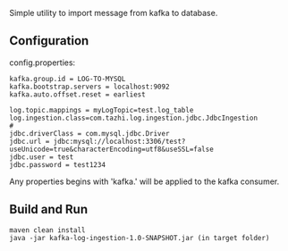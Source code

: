 Simple utility to import message from kafka to database.

## Configuration
config.properties:

```
kafka.group.id = LOG-TO-MYSQL
kafka.bootstrap.servers = localhost:9092
kafka.auto.offset.reset = earliest

log.topic.mappings = myLogTopic=test.log_table
log.ingestion.class=com.tazhi.log.ingestion.jdbc.JdbcIngestion
#
jdbc.driverClass = com.mysql.jdbc.Driver
jdbc.url = jdbc:mysql://localhost:3306/test?useUnicode=true&characterEncoding=utf8&useSSL=false
jdbc.user = test
jdbc.password = test1234
```
Any properties begins with 'kafka.' will be applied to the kafka consumer.

## Build and Run
```
maven clean install
java -jar kafka-log-ingestion-1.0-SNAPSHOT.jar (in target folder)
```
